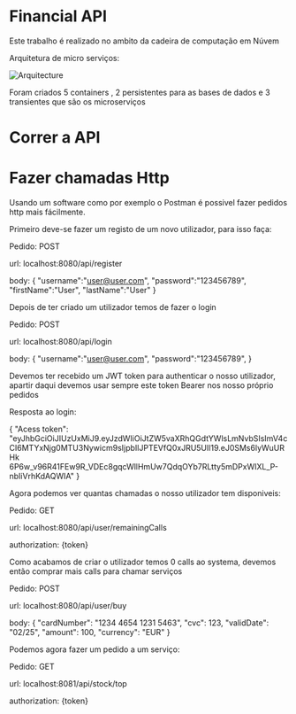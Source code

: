 # Financial API

Este trabalho é realizado no ambito da cadeira de computação em Núvem

Arquitetura de micro serviços:

![Arquitecture](https://user-images.githubusercontent.com/36867483/111453481-87f06200-870b-11eb-924d-295b8fc510cf.png)

Foram criados 5 containers , 2 persistentes para as bases de dados e 3 transientes que são os microserviços

# Correr a API




# Fazer chamadas Http

Usando um software como por exemplo o Postman é possivel fazer pedidos http mais fácilmente.

Primeiro deve-se fazer um registo de um novo utilizador, para isso faça:


Pedido: POST

url: localhost:8080/api/register

body:
{
    "username":"user@user.com",
    "password":"123456789",
    "firstName":"User",
    "lastName":"User"
}


Depois de ter criado um utilizador temos de fazer o login


Pedido: POST

url: localhost:8080/api/login

body:
{
    "username":"user@user.com",
    "password":"123456789",
}


Devemos ter recebido um JWT token para authenticar o nosso utilizador,
apartir daqui devemos usar sempre este token Bearer nos nosso próprio pedidos


Resposta ao login:

{
    "Acess token": "eyJhbGciOiJIUzUxMiJ9.eyJzdWIiOiJtZW5vaXRhQGdtYWlsLmNvbSIsImV4cCI6MTYxNjg0MTU3Nywicm9sIjpbIlJPTEVfQ0xJRU5UIl19.eJ0SMs6lyWuURHk
    6P6w_v96R41FEw9R_VDEc8gqcWllHmUw7QdqOYb7RLtty5mDPxWIXL_P-nbIiVrhKdAQWIA"
}


Agora podemos ver quantas chamadas o nosso utilizador tem disponiveis:


Pedido: GET

url: localhost:8080/api/user/remainingCalls

authorization: {token}


Como acabamos de criar o utilizador temos 0 calls ao systema, devemos então comprar mais calls para chamar serviços


Pedido: POST

url: localhost:8080/api/user/buy

body:
{
  "cardNumber": "1234 4654 1231 5463",
  "cvc": 123,
  "validDate": "02/25",
  "amount": 100,
  "currency": "EUR"
}


Podemos agora fazer um pedido a um serviço:


Pedido: GET

url: localhost:8081/api/stock/top

authorization: {token}


